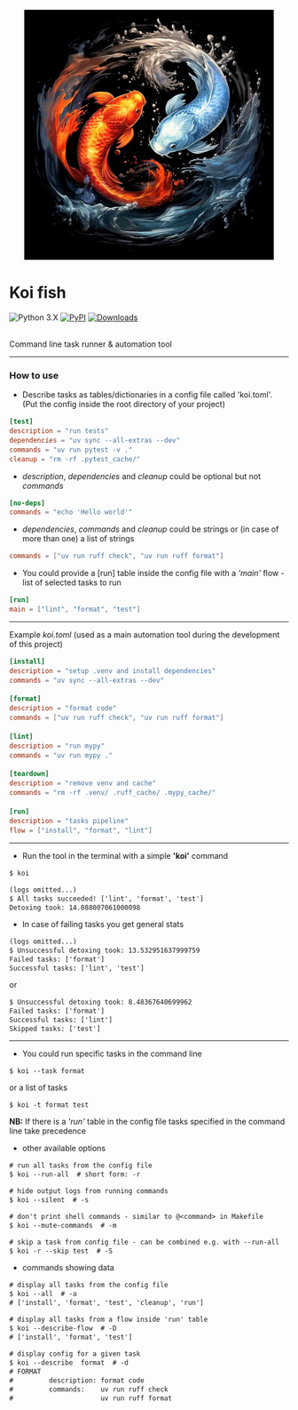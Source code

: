 <p align="center">
  <img src="https://github.com/kaliv0/koi_fish/blob/main/assets/koi-fish.jpg?raw=true" width="450" alt="Koi fish">
</p>

# Koi fish

![Python 3.X](https://img.shields.io/badge/python-^3.12-blue?style=flat-square&logo=Python&logoColor=white)
[![PyPI](https://img.shields.io/pypi/v/koi-fish.svg)](https://pypi.org/project/koi-fish/)
[![Downloads](https://static.pepy.tech/badge/koi-fish)](https://pepy.tech/projects/koi-fish)

<br>Command line task runner & automation tool

---------------------------
### How to use
- Describe tasks as tables/dictionaries in a config file called 'koi.toml'.
<br>(Put the config inside the root directory of your project)
```toml
[test]
description = "run tests"
dependencies = "uv sync --all-extras --dev"
commands = "uv run pytest -v ."
cleanup = "rm -rf .pytest_cache/"
```
- <i>description</i>, <i>dependencies</i>  and <i>cleanup</i> could be optional but not <i>commands</i>
```toml
[no-deps]
commands = "echo 'Hello world'"
```
- <i>dependencies</i>,  <i>commands</i>  and <i>cleanup</i> could be strings or (in case of more than one) a list of strings
```toml
commands = ["uv run ruff check", "uv run ruff format"]
```

- You could provide a [run] table inside the config file with a <i>'main'</i> flow - list of selected tasks to run
```toml
[run]
main = ["lint", "format", "test"]
```
---------------------------
Example <i>koi.toml</i> (used as a main automation tool during the development of this project)
```toml
[install]
description = "setup .venv and install dependencies"
commands = "uv sync --all-extras --dev"

[format]
description = "format code"
commands = ["uv run ruff check", "uv run ruff format"]

[lint]
description = "run mypy"
commands = "uv run mypy ."

[teardown]
description = "remove venv and cache"
commands = "rm -rf .venv/ .ruff_cache/ .mypy_cache/"

[run]
description = "tasks pipeline"
flow = ["install", "format", "lint"]
```
---------------------------
- Run the tool in the terminal with a simple <b>'koi'</b> command
```shell
$ koi
```
```shell
(logs omitted...)
$ All tasks succeeded! ['lint', 'format', 'test']
Detoxing took: 14.088007061000098
```
- In case of failing tasks you get general stats
```shell
(logs omitted...)
$ Unsuccessful detoxing took: 13.532951637999759
Failed tasks: ['format']
Successful tasks: ['lint', 'test']
```
or
```shell
$ Unsuccessful detoxing took: 8.48367640699962
Failed tasks: ['format']
Successful tasks: ['lint']
Skipped tasks: ['test']
```
---------------------------
- You could run specific tasks in the command line
```shell
$ koi --task format
```
or a list of tasks
```shell
$ koi -t format test
```
<b>NB:</b> If there is a <i>'run'</i> table in the config file tasks specified in the command line take precedence

- other available options
```shell
# run all tasks from the config file 
$ koi --run-all  # short form: -r
```
```shell
# hide output logs from running commands
$ koi --silent  # -s
```
```shell
# don't print shell commands - similar to @<command> in Makefile
$ koi --mute-commands  # -m
```
```shell
# skip a task from config file - can be combined e.g. with --run-all
$ koi -r --skip test  # -S
```
- commands showing data
```shell
# display all tasks from the config file
$ koi --all  # -a
# ['install', 'format', 'test', 'cleanup', 'run']

```
```shell
# display all tasks from a flow inside 'run' table
$ koi --describe-flow  # -D
# ['install', 'format', 'test']
```
```shell
# display config for a given task
$ koi --describe  format  # -d
# FORMAT
#         description: format code
#         commands:    uv run ruff check
#                      uv run ruff format
```